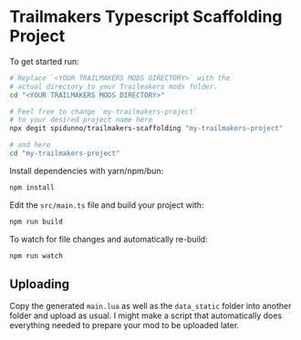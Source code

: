 # Trailmakers Typescript Scaffolding Project

To get started run:

```bash
# Replace `<YOUR TRAILMAKERS MODS DIRECTORY>` with the
# actual directory to your Trailmakers mods folder.
cd "<YOUR TRAILMAKERS MODS DIRECTORY>"

# Feel free to change `my-trailmakers-project`
# to your desired project name here
npx degit spidunno/trailmakers-scaffolding "my-trailmakers-project"

# and here
cd "my-trailmakers-project"
```

Install dependencies with yarn/npm/bun:

```bash
npm install
```

Edit the `src/main.ts` file and build your project with:

```bash
npm run build
```

To watch for file changes and automatically re-build:

```bash
npm run watch
```

## Uploading
Copy the generated `main.lua` as well as the `data_static` folder into another folder and upload as usual. I might make a script that automatically does everything needed to prepare your mod to be uploaded later.
